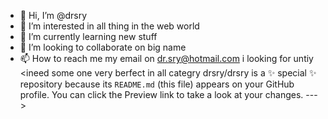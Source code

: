 - 👋 Hi, I’m @drsry
- 👀 I’m interested in all thing in the web world 
- 🌱 I’m currently learning new stuff 
- 💞️ I’m looking to collaborate on big name 
- 📫 How to reach me my email on  dr.sry@hotmail.com
i looking for untiy 
<ineed some one very berfect in all categry 
drsry/drsry is a ✨ special ✨ repository because its `README.md` (this file) appears on your GitHub profile.
You can click the Preview link to take a look at your changes.
--->
